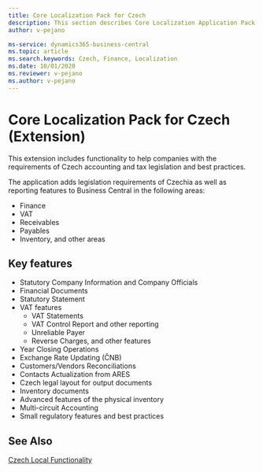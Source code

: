 ```yaml
---
title: Core Localization Pack for Czech
description: This section describes Core Localization Application Pack for Czech extension functionality.
author: v-pejano

ms-service: dynamics365-business-central
ms.topic: article
ms.search.keywords: Czech, Finance, Localization
ms.date: 10/01/2020
ms.reviewer: v-pejano
ms.author: v-pejano
---
```


# Core Localization Pack for Czech (Extension)

This extension includes functionality to help companies with the requirements of Czech accounting and tax legislation and best practices.  

The application adds legislation requirements of Czechia as well as reporting features to Business Central in the following areas:

- Finance  
- VAT  
- Receivables  
- Payables  
- Inventory, and other areas

## Key features

- Statutory Company Information and Company Officials  
- Financial Documents  
- Statutory Statement
- VAT features
  - VAT Statements  
  - VAT Control Report and other reporting  
  - Unreliable Payer  
  - Reverse Charges, and other features
- Year Closing Operations
- Exchange Rate Updating (ČNB)
- Customers/Vendors Reconciliations
- Contacts Actualization from ARES
- Czech legal layout for output documents
- Inventory documents
- Advanced features of the physical inventory
- Multi-circuit Accounting
- Small regulatory features and best practices

## See Also  

[Czech Local Functionality](czech-local-functionality.md)  
